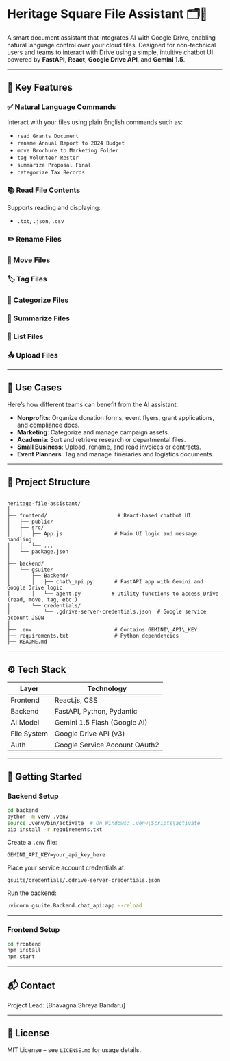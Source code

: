 
# Heritage Square File Assistant 🗂️🤖

A smart document assistant that integrates AI with Google Drive, enabling natural language control over your cloud files. Designed for non-technical users and teams to interact with Drive using a simple, intuitive chatbot UI powered by **FastAPI**, **React**, **Google Drive API**, and **Gemini 1.5**.

---

## 🌟 Key Features

### ✅ Natural Language Commands
Interact with your files using plain English commands such as:
- `read Grants Document`
- `rename Annual Report to 2024 Budget`
- `move Brochure to Marketing Folder`
- `tag Volunteer Roster`
- `summarize Proposal Final`
- `categorize Tax Records`

### 📚 Read File Contents
Supports reading and displaying:
- `.txt`, `.json`, `.csv`

### ✏️ Rename Files  
### 📁 Move Files  
### 🏷️ Tag Files  
### 🧠 Categorize Files  
### 📝 Summarize Files  
### 📃 List Files  
### 📤 Upload Files  

---

## 📌 Use Cases

Here’s how different teams can benefit from the AI assistant:

- **Nonprofits**: Organize donation forms, event flyers, grant applications, and compliance docs.
- **Marketing**: Categorize and manage campaign assets.
- **Academia**: Sort and retrieve research or departmental files.
- **Small Business**: Upload, rename, and read invoices or contracts.
- **Event Planners**: Tag and manage itineraries and logistics documents.

---

## 📂 Project Structure

```

heritage-file-assistant/
│
├── frontend/                       # React-based chatbot UI
│   ├── public/
│   ├── src/
│   │   ├── App.js                 # Main UI logic and message handling
│   │   └── ...
│   └── package.json
│
├── backend/
│   └── gsuite/
│       ├── Backend/
│       │   ├── chat\_api.py       # FastAPI app with Gemini and Google Drive logic
│       │   └── agent.py          # Utility functions to access Drive (read, move, tag, etc.)
│       └── credentials/
│           └── .gdrive-server-credentials.json  # Google service account JSON
│
├── .env                           # Contains GEMINI\_API\_KEY
├── requirements.txt               # Python dependencies
├── README.md

````

---

## ⚙️ Tech Stack

| Layer        | Technology                      |
|--------------|----------------------------------|
| Frontend     | React.js, CSS                   |
| Backend      | FastAPI, Python, Pydantic       |
| AI Model     | Gemini 1.5 Flash (Google AI)    |
| File System  | Google Drive API (v3)           |
| Auth         | Google Service Account OAuth2   |

---

## 🏁 Getting Started

### Backend Setup

```bash
cd backend
python -m venv .venv
source .venv/bin/activate  # On Windows: .venv\Scripts\activate
pip install -r requirements.txt
````

Create a `.env` file:

```env
GEMINI_API_KEY=your_api_key_here
```

Place your service account credentials at:

```
gsuite/credentials/.gdrive-server-credentials.json
```

Run the backend:

```bash
uvicorn gsuite.Backend.chat_api:app --reload
```

---

### Frontend Setup

```bash
cd frontend
npm install
npm start
```

---

## 📬 Contact

Project Lead: [Bhavagna Shreya Bandaru]

---

## 📜 License

MIT License – see `LICENSE.md` for usage details.

```

